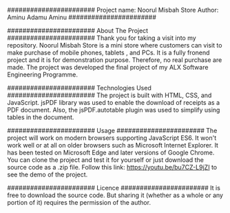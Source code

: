 #######################
Project name: Noorul Misbah Store
Author: Aminu Adamu Aminu
#######################

#######################
About The Project
#######################
Thank you for taking a visit into my repository.
Noorul Misbah Store is a mini store where customers can visit to make purchase of mobile phones, tablets , and PCs. It is a fully fronend project and it is for demonstration purpose. Therefore, no real purchase are made.
The project was developed the final project of my ALX Software Engineering Programme.

#######################
Technologies Used
#######################
The project is built with HTML, CSS, and JavaScript. jsPDF library was used to enable the download of receipts as a PDF document. Also, the jsPDF.autotable plugin was used to simplify using tables in the document.

#######################
Usage
#######################
The project will work on modern browsers supporting JavaScript ES6. It won't work well or at all on older browsers such as Microsoft Internet Explorer. It has been tested on Microsoft Edge and later versions of Google Chrome. You can clone the project and test it for yourself or just download the source code as a .zip file. 
Follow this link:
https://youtu.be/bu7CZ-L9jZI
to see the demo of the project.

#######################
Licence
#######################
It is free to download the source code. But sharing it (whether as a whole or any portion of it) requires the permission of the author.